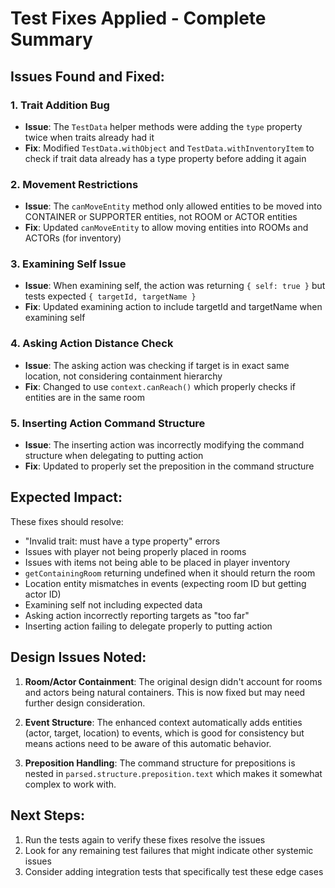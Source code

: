 # Test Fixes Applied - Complete Summary

## Issues Found and Fixed:

### 1. **Trait Addition Bug** 
- **Issue**: The `TestData` helper methods were adding the `type` property twice when traits already had it
- **Fix**: Modified `TestData.withObject` and `TestData.withInventoryItem` to check if trait data already has a type property before adding it again

### 2. **Movement Restrictions**
- **Issue**: The `canMoveEntity` method only allowed entities to be moved into CONTAINER or SUPPORTER entities, not ROOM or ACTOR entities
- **Fix**: Updated `canMoveEntity` to allow moving entities into ROOMs and ACTORs (for inventory)

### 3. **Examining Self Issue**
- **Issue**: When examining self, the action was returning `{ self: true }` but tests expected `{ targetId, targetName }`
- **Fix**: Updated examining action to include targetId and targetName when examining self

### 4. **Asking Action Distance Check**
- **Issue**: The asking action was checking if target is in exact same location, not considering containment hierarchy
- **Fix**: Changed to use `context.canReach()` which properly checks if entities are in the same room

### 5. **Inserting Action Command Structure**
- **Issue**: The inserting action was incorrectly modifying the command structure when delegating to putting action
- **Fix**: Updated to properly set the preposition in the command structure

## Expected Impact:

These fixes should resolve:
- "Invalid trait: must have a type property" errors
- Issues with player not being properly placed in rooms
- Issues with items not being able to be placed in player inventory
- `getContainingRoom` returning undefined when it should return the room
- Location entity mismatches in events (expecting room ID but getting actor ID)
- Examining self not including expected data
- Asking action incorrectly reporting targets as "too far"
- Inserting action failing to delegate properly to putting action

## Design Issues Noted:

1. **Room/Actor Containment**: The original design didn't account for rooms and actors being natural containers. This is now fixed but may need further design consideration.

2. **Event Structure**: The enhanced context automatically adds entities (actor, target, location) to events, which is good for consistency but means actions need to be aware of this automatic behavior.

3. **Preposition Handling**: The command structure for prepositions is nested in `parsed.structure.preposition.text` which makes it somewhat complex to work with.

## Next Steps:

1. Run the tests again to verify these fixes resolve the issues
2. Look for any remaining test failures that might indicate other systemic issues
3. Consider adding integration tests that specifically test these edge cases
